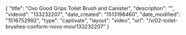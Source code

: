 {
    "title": "Oxo Good Grips Toilet Brush and Canister",
    "description": "",
    "videoid": "133232207",
    "date_created": "1513198460",
    "date_modified": "1516752992",
    "type": "captivate",
    "layout": "video",
    "url": "\/v\/02-toilet-brushes-conform-novo-mov\/133232207"
}